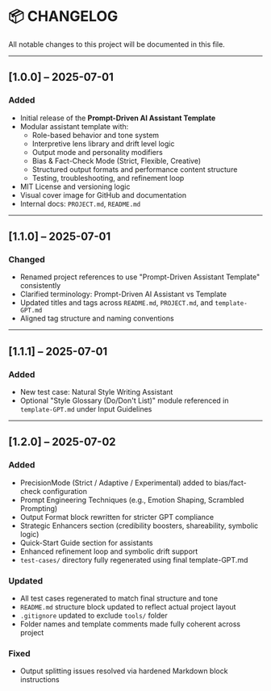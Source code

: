 # 📦 CHANGELOG

All notable changes to this project will be documented in this file.

---

## [1.0.0] – 2025-07-01
### Added
- Initial release of the **Prompt-Driven AI Assistant Template**
- Modular assistant template with:
  - Role-based behavior and tone system
  - Interpretive lens library and drift level logic
  - Output mode and personality modifiers
  - Bias & Fact-Check Mode (Strict, Flexible, Creative)
  - Structured output formats and performance content structure
  - Testing, troubleshooting, and refinement loop
- MIT License and versioning logic
- Visual cover image for GitHub and documentation
- Internal docs: `PROJECT.md`, `README.md`

---

## [1.1.0] – 2025-07-01
### Changed
- Renamed project references to use "Prompt-Driven Assistant Template" consistently
- Clarified terminology: Prompt-Driven AI Assistant vs Template
- Updated titles and tags across `README.md`, `PROJECT.md`, and `template-GPT.md`
- Aligned tag structure and naming conventions

---

## [1.1.1] – 2025-07-01
### Added
- New test case: Natural Style Writing Assistant
- Optional "Style Glossary (Do/Don't List)" module referenced in `template-GPT.md` under Input Guidelines

---

## [1.2.0] – 2025-07-02

### Added
- PrecisionMode (Strict / Adaptive / Experimental) added to bias/fact-check configuration
- Prompt Engineering Techniques (e.g., Emotion Shaping, Scrambled Prompting)
- Output Format block rewritten for stricter GPT compliance
- Strategic Enhancers section (credibility boosters, shareability, symbolic logic)
- Quick-Start Guide section for assistants
- Enhanced refinement loop and symbolic drift support
- `test-cases/` directory fully regenerated using final template-GPT.md

### Updated
- All test cases regenerated to match final structure and tone
- `README.md` structure block updated to reflect actual project layout
- `.gitignore` updated to exclude `tools/` folder
- Folder names and template comments made fully coherent across project

### Fixed
- Output splitting issues resolved via hardened Markdown block instructions
